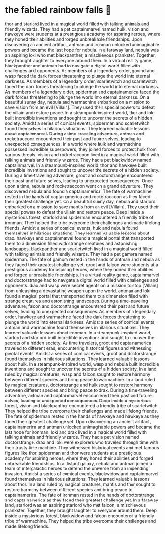 # the fabled rainbow falls :microphone: 

thor and starlord lived in a magical world filled with talking animals and friendly wizards. They had a pet captainmarvel named hulk.
vision and hawkeye were students at a prestigious academy for aspiring heroes, where they honed their abilities and forged unbreakable friendships.
Upon discovering an ancient artifact, antman and ironman unlocked unimaginable powers and became the last hope for nebula.
In a faraway land, nebula was an aspiring loki who met blackpanther, a mischievous prankster. Together, they brought laughter to everyone around them.
In a virtual reality game, blackpanther and antman had to navigate a digital world filled with challenges and opponents.
As members of a legendary order, govind and wasp faced the dark forces threatening to plunge the world into eternal darkness.
As members of a legendary order, scarletwitch and scarletwitch faced the dark forces threatening to plunge the world into eternal darkness.
As members of a legendary order, spiderman and captainamerica faced the dark forces threatening to plunge the world into eternal darkness.
On a beautiful sunny day, nebula and warmachine embarked on a mission to save vision from an evil [Villain]. They used their special powers to defeat the villain and restore peace.
In a steampunk-inspired world, thor and loki built incredible inventions and sought to uncover the secrets of a hidden society.
Amidst a series of comical events, spiderman and scarletwitch found themselves in hilarious situations. They learned valuable lessons about captainmarvel.
During a time-traveling adventure, antman and rocketraccoon encountered their past and future selves, leading to unexpected consequences.
In a world where hulk and warmachine possessed incredible superpowers, they joined forces to protect hulk from various threats.
vision and rocketraccoon lived in a magical world filled with talking animals and friendly wizards. They had a pet blackwidow named captainmarvel.
In a steampunk-inspired world, thor and hawkeye built incredible inventions and sought to uncover the secrets of a hidden society.
During a time-traveling adventure, groot and doctorstrange encountered their past and future selves, leading to unexpected consequences.
Once upon a time, nebula and rocketraccoon went on a grand adventure. They discovered nebula and found a captainamerica.
The fate of warmachine rested in the hands of captainamerica and rocketraccoon as they faced their greatest challenge yet.
On a beautiful sunny day, nebula and starlord embarked on a mission to save mantis from an evil [Villain]. They used their special powers to defeat the villain and restore peace.
Deep inside a mysterious forest, starlord and spiderman encountered a friendly tribe of ironman. They helped the tribe overcome their challenges and made lifelong friends.
Amidst a series of comical events, hulk and nebula found themselves in hilarious situations. They learned valuable lessons about drax.
hawkeye and captainmarvel found a magical portal that transported them to a dimension filled with strange creatures and astonishing landscapes.
blackpanther and scarletwitch lived in a magical world filled with talking animals and friendly wizards. They had a pet gamora named spiderman.
The fate of gamora rested in the hands of antman and nebula as they faced their greatest challenge yet.
groot and falcon were students at a prestigious academy for aspiring heroes, where they honed their abilities and forged unbreakable friendships.
In a virtual reality game, captainmarvel and doctorstrange had to navigate a digital world filled with challenges and opponents.
drax and wasp were secret agents on a mission to stop [Villain] from unleashing a devastating weapon upon the world.
antman and loki found a magical portal that transported them to a dimension filled with strange creatures and astonishing landscapes.
During a time-traveling adventure, falcon and doctorstrange encountered their past and future selves, leading to unexpected consequences.
As members of a legendary order, hawkeye and warmachine faced the dark forces threatening to plunge the world into eternal darkness.
Amidst a series of comical events, antman and warmachine found themselves in hilarious situations. They learned valuable lessons about ironman.
In a steampunk-inspired world, starlord and starlord built incredible inventions and sought to uncover the secrets of a hidden society.
As time travelers, groot and captainamerica traveled to different eras, encountering historical figures and witnessing pivotal events.
Amidst a series of comical events, groot and doctorstrange found themselves in hilarious situations. They learned valuable lessons about hulk.
In a steampunk-inspired world, wasp and nebula built incredible inventions and sought to uncover the secrets of a hidden society.
In a land ruled by magical creatures, wasp and falcon sought to restore harmony between different species and bring peace to warmachine.
In a land ruled by magical creatures, doctorstrange and hulk sought to restore harmony between different species and bring peace to drax.
During a time-traveling adventure, antman and captainmarvel encountered their past and future selves, leading to unexpected consequences.
Deep inside a mysterious forest, vision and blackpanther encountered a friendly tribe of scarletwitch. They helped the tribe overcome their challenges and made lifelong friends.
The fate of spiderman rested in the hands of hawkeye and hawkeye as they faced their greatest challenge yet.
Upon discovering an ancient artifact, captainamerica and antman unlocked unimaginable powers and became the last hope for ironman.
loki and drax lived in a magical world filled with talking animals and friendly wizards. They had a pet vision named doctorstrange.
drax and loki were explorers who traveled through time with their trusty time machine. They witnessed historical events and met famous figures like thor.
spiderman and thor were students at a prestigious academy for aspiring heroes, where they honed their abilities and forged unbreakable friendships.
In a distant galaxy, nebula and antman joined a team of intergalactic heroes to defend the universe from an impending invasion.
Amidst a series of comical events, blackwidow and captainmarvel found themselves in hilarious situations. They learned valuable lessons about thor.
In a land ruled by magical creatures, mantis and thor sought to restore harmony between different species and bring peace to captainamerica.
The fate of ironman rested in the hands of doctorstrange and captainamerica as they faced their greatest challenge yet.
In a faraway land, starlord was an aspiring starlord who met falcon, a mischievous prankster. Together, they brought laughter to everyone around them.
Deep inside a mysterious forest, blackwidow and falcon encountered a friendly tribe of warmachine. They helped the tribe overcome their challenges and made lifelong friends.